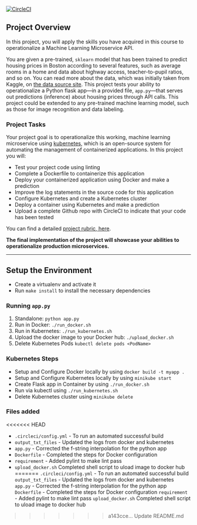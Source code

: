 [![CircleCI](https://circleci.com/gh/adenicole/flask-sklearn/tree/main.svg?style=svg)](https://circleci.com/gh/adenicole/flask-sklearn/tree/main)

## Project Overview

In this project, you will apply the skills you have acquired in this course to operationalize a Machine Learning Microservice API. 

You are given a pre-trained, `sklearn` model that has been trained to predict housing prices in Boston according to several features, such as average rooms in a home and data about highway access, teacher-to-pupil ratios, and so on. You can read more about the data, which was initially taken from Kaggle, on [the data source site](https://www.kaggle.com/c/boston-housing). This project tests your ability to operationalize a Python flask app—in a provided file, `app.py`—that serves out predictions (inference) about housing prices through API calls. This project could be extended to any pre-trained machine learning model, such as those for image recognition and data labeling.

### Project Tasks

Your project goal is to operationalize this working, machine learning microservice using [kubernetes](https://kubernetes.io/), which is an open-source system for automating the management of containerized applications. In this project you will:
* Test your project code using linting
* Complete a Dockerfile to containerize this application
* Deploy your containerized application using Docker and make a prediction
* Improve the log statements in the source code for this application
* Configure Kubernetes and create a Kubernetes cluster
* Deploy a container using Kubernetes and make a prediction
* Upload a complete Github repo with CircleCI to indicate that your code has been tested

You can find a detailed [project rubric, here](https://review.udacity.com/#!/rubrics/2576/view).

**The final implementation of the project will showcase your abilities to operationalize production microservices.**

---

## Setup the Environment

* Create a virtualenv and activate it
* Run `make install` to install the necessary dependencies

### Running `app.py`

1. Standalone:  `python app.py`
2. Run in Docker:  `./run_docker.sh`
3. Run in Kubernetes:  `./run_kubernetes.sh`
4. Upload the docker image to your Docker hub: ```./upload_docker.sh```
5. Delete Kubernetes Pods ```kubectl delete pods <PodName>```

### Kubernetes Steps

* Setup and Configure Docker locally by using ```docker build -t myapp . ```
* Setup and Configure Kubernetes locally by using ```minikube start```
* Create Flask app in Container by using ```./run_docker.sh```
* Run via kubectl using ```./run_kubernetes.sh```
* Delete Kubernetes cluster using ```minikube delete``` 

### Files added
<<<<<<< HEAD
* `.circleci/config.yml` - To run an automated successful build
* `output_txt_files` - Updated the logs from docker and kubernetes
* `app.py` - Corrected the f-string interpolation for the python app
* `Dockerfile` - Completed the steps for Docker configuration
* `requirement` - Added pylint to make lint pass
* `upload_docker.sh` Completed shell script to uload image to docker hub
=======
`.circleci/config.yml` - To run an automated successful build
`output_txt_files` - Updated the logs from docker and kubernetes
`app.py` - Corrected the f-string interpolation for the python app
`Dockerfile` - Completed the steps for Docker configuration
`requirement` - Added pylint to make lint pass
`upload_docker.sh` Completed shell script to uload image to docker hub
>>>>>>> a143cce... Update README.md

